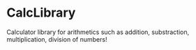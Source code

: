 # CalcLibrary
Calculator library for arithmetics such as addition, substraction, multiplication, division of numbers!

